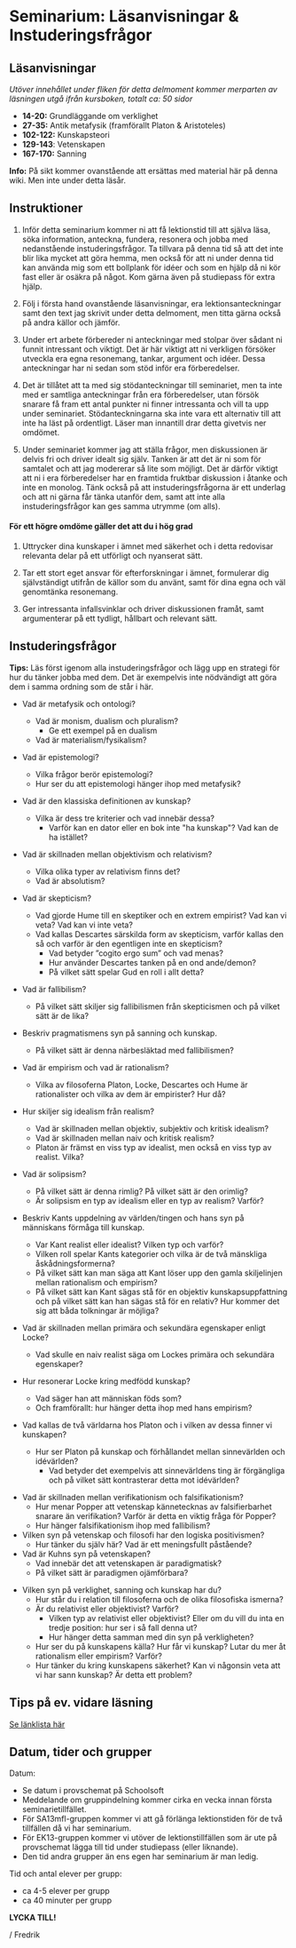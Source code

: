# Seminarium: Läsanvisningar & Instuderingsfrågor

## Läsanvisningar

*Utöver innehållet under fliken för detta delmoment kommer merparten av läsningen utgå ifrån kursboken, totalt ca: 50 sidor*

* **14-20:** Grundläggande om verklighet
* **27-35:** Antik metafysik (framförallt Platon & Aristoteles)
* **102-122:** Kunskapsteori
* **129-143**: Vetenskapen
* **167-170:** Sanning

**Info:** På sikt kommer ovanstående att ersättas med material här på denna wiki. Men inte under detta läsår. 

## Instruktioner

1. Inför detta seminarium kommer ni att få lektionstid till att själva läsa, söka information, anteckna, fundera, resonera och jobba med nedanstående instuderingsfrågor. Ta tillvara på denna tid så att det inte blir lika mycket att göra hemma, men också för att ni under denna tid kan använda mig som ett bollplank för idéer och som en hjälp då ni kör fast eller är osäkra på något. Kom gärna även på studiepass för extra hjälp. 

2. Följ i första hand ovanstående läsanvisningar, era lektionsanteckningar samt den text jag skrivit under detta delmoment, men titta gärna också på andra källor och jämför. 

3. Under ert arbete förbereder ni anteckningar med stolpar över sådant ni funnit intressant och viktigt. Det är här viktigt att ni verkligen försöker utveckla era egna resonemang, tankar, argument och idéer. Dessa anteckningar har ni sedan som stöd inför era förberedelser. 

4. Det är tillåtet att ta med sig  stödanteckningar till seminariet, men ta inte med er samtliga anteckningar från era  förberedelser, utan försök snarare få fram ett antal punkter ni finner intressanta och vill ta upp under seminariet. Stödanteckningarna ska inte vara ett alternativ till att inte ha läst på ordentligt. Läser man innantill drar detta givetvis ner omdömet. 

4. Under seminariet kommer jag att ställa frågor, men  diskussionen är delvis fri och driver idealt sig själv. Tanken är att det är ni som för samtalet och att jag modererar så lite som möjligt. Det är därför viktigt att ni i era förberedelser har en framtida fruktbar diskussion i åtanke och inte en monolog. Tänk också på att instuderingsfrågorna är ett underlag och att ni gärna får tänka utanför dem, samt att inte alla instuderingsfrågor kan ges samma utrymme (om alls).


#### För ett högre omdöme gäller det att du i hög grad

1. Uttrycker dina kunskaper i ämnet med säkerhet och i detta redovisar relevanta delar på ett utförligt och nyanserat sätt.

2. Tar ett stort eget ansvar för efterforskningar i ämnet, formulerar dig självständigt utifrån de källor som du använt, samt för dina egna och väl genomtänka resonemang.

3. Ger intressanta infallsvinklar och driver diskussionen framåt, samt argumenterar på ett tydligt, hållbart och relevant sätt.


## Instuderingsfrågor

**Tips:** Läs först igenom alla instuderingsfrågor och lägg upp en strategi för hur du tänker jobba med dem. Det är exempelvis inte nödvändigt att göra dem i samma ordning som de står i här. 

- Vad är metafysik och ontologi?
	- Vad är monism, dualism och pluralism?
		- Ge ett exempel på en dualism 
	- Vad är materialism/fysikalism? 
- Vad är epistemologi? 
	- Vilka frågor berör epistemologi?
	- Hur ser du att epistemologi hänger ihop med metafysik? 
- Vad är den klassiska definitionen av kunskap?  
	- Vilka är dess tre kriterier och vad innebär dessa?
		- Varför kan en dator eller en bok inte "ha kunskap"? Vad kan de ha istället?
- Vad är skillnaden mellan objektivism och relativism?
	- Vilka olika typer av relativism finns det?
	- Vad är absolutism?
- Vad är skepticism?
	- Vad gjorde Hume till en skeptiker och en extrem empirist? Vad kan vi veta? Vad kan vi inte veta?
	- Vad kallas Descartes särskilda form av skepticism, varför kallas den så och varför är den egentligen inte en skepticism? 
		- Vad betyder ”cogito ergo sum” och vad menas? 
		- Hur använder Descartes tanken på en ond ande/demon?
		- På vilket sätt spelar Gud en roll i allt detta? 
- Vad är fallibilism? 
	- På vilket sätt skiljer sig fallibilismen från skepticismen och på vilket sätt är de lika? 
- Beskriv pragmatismens syn på sanning och kunskap.
	- På vilket sätt är denna närbesläktad med fallibilismen?
- Vad är empirism och vad är rationalism?
	- Vilka av filosoferna Platon, Locke, Descartes och Hume är rationalister och vilka av dem är empirister? Hur då? 


- Hur skiljer sig idealism från realism?
	- Vad är skillnaden mellan objektiv, subjektiv och kritisk idealism?
	- Vad är skillnaden mellan naiv och kritisk realism?
	- Platon är främst en viss typ av idealist, men också en viss typ av realist. Vilka?
- Vad är solipsism?
	- På vilket sätt är denna rimlig? På vilket sätt är den orimlig?
	- Är solipsism en typ av idealism eller en typ av realism? Varför? 

- Beskriv Kants uppdelning av världen/tingen och hans syn på människans förmåga till kunskap. 
	- Var Kant realist eller idealist? Vilken typ och varför?
	- Vilken roll spelar Kants kategorier och vilka är de två mänskliga åskådningsformerna?
	- På vilket sätt kan man säga att Kant löser upp den gamla skiljelinjen mellan rationalism och empirism? 
	- På vilket sätt kan Kant sägas stå för en objektiv kunskapsuppfattning och på vilket sätt kan han sägas stå för en relativ? Hur kommer det sig att båda tolkningar är möjliga?

- Vad är skillnaden mellan primära och sekundära egenskaper enligt Locke? 
	- Vad skulle en naiv realist säga om Lockes primära och sekundära egenskaper?
- Hur resonerar Locke kring medfödd kunskap? 
	- Vad säger han att människan föds som? 
	- Och framförallt: hur hänger detta ihop med hans empirism? 
- Vad kallas de två världarna hos Platon och i vilken av dessa finner vi kunskapen?
	- Hur ser Platon på kunskap och förhållandet mellan sinnevärlden och idévärlden? 
		- Vad betyder det exempelvis att sinnevärldens ting är förgängliga och på vilket sätt kontrasterar detta mot idévärlden?

* Vad är skillnaden mellan verifikationism och falsifikationism?
	* Hur menar Popper att vetenskap kännetecknas av falsifierbarhet snarare än verifikation? Varför är detta en viktig fråga för Popper? 
	* Hur hänger falsifikationism ihop med fallibilism? 
* Vilken syn på vetenskap och filosofi har den logiska positivismen? 
	* Hur tänker du själv här? Vad är ett meningsfullt påstående? 
* Vad är Kuhns syn på vetenskapen? 
	* Vad innebär det att vetenskapen är paradigmatisk? 
	* På vilket sätt är paradigmen ojämförbara? 

- Vilken syn på verklighet, sanning och kunskap har du? 
	- Hur står du i relation till filosoferna och de olika filosofiska ismerna?
	- Är du relativist eller objektivist? Varför? 
		- Vilken typ av relativist eller objektivist? Eller om du vill du inta en tredje position: hur ser i så fall denna ut? 
		- Hur hänger detta samman med din syn på verkligheten?
	- Hur ser du på kunskapens källa? Hur får vi kunskap? Lutar du mer åt rationalism eller empirism? Varför? 
	- Hur tänker du kring kunskapens säkerhet? Kan vi någonsin veta att vi har sann kunskap? Är detta ett problem? 


<!--Frågor som är borttagna

* Vad är skillnaden mellan enkla och komplexa idéer hos Locke?

- Vad är materialism/fysikalism? 
	- Gällande vilken fråga uppstår ibland invändningar mot denna?

 -->


## Tips på ev. vidare läsning

[Se länklista här](../x_lankar/lanklista.md)

## Datum, tider och grupper

Datum: 

* Se datum i provschemat på Schoolsoft
* Meddelande om gruppindelning kommer cirka en vecka innan första seminarietillfället. 
* För SA13mfl-gruppen kommer vi att gå förlänga lektionstiden för de två tillfällen då vi har seminarium.
* För EK13-gruppen kommer vi utöver de lektionstillfällen som är ute på provschemat lägga till tid under studiepass (eller liknande).
* Den tid andra grupper än ens egen har seminarium är man ledig.

Tid och antal elever per grupp:

* ca 4-5 elever per grupp
* ca 40 minuter per grupp



**LYCKA TILL!**

/ Fredrik

